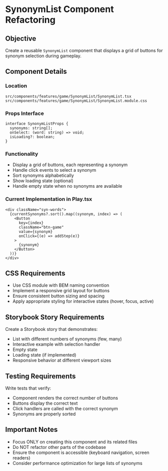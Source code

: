 # SynonymList Component Refactoring

## Objective
Create a reusable `SynonymList` component that displays a grid of buttons for synonym selection during gameplay.

## Component Details

### Location
`src/components/features/game/SynonymList/SynonymList.tsx`
`src/components/features/game/SynonymList/SynonymList.module.css`

### Props Interface
```tsx
interface SynonymListProps {
  synonyms: string[];
  onSelect: (word: string) => void;
  isLoading?: boolean;
}
```

### Functionality
- Display a grid of buttons, each representing a synonym
- Handle click events to select a synonym
- Sort synonyms alphabetically
- Show loading state (optional)
- Handle empty state when no synonyms are available

### Current Implementation in Play.tsx
```tsx
<div className="syn-words">
  {currentSynonyms?.sort().map((synonym, index) => (
    <Button
      key={index}
      className="btn-game"
      value={synonym}
      onClick={(e) => addStep(e)}
    >
      {synonym}
    </Button>
  ))}
</div>
```

## CSS Requirements
- Use CSS module with BEM naming convention
- Implement a responsive grid layout for buttons
- Ensure consistent button sizing and spacing
- Apply appropriate styling for interactive states (hover, focus, active)

## Storybook Story Requirements
Create a Storybook story that demonstrates:
- List with different numbers of synonyms (few, many)
- Interactive example with selection handler
- Empty state
- Loading state (if implemented)
- Responsive behavior at different viewport sizes

## Testing Requirements
Write tests that verify:
- Component renders the correct number of buttons
- Buttons display the correct text
- Click handlers are called with the correct synonym
- Synonyms are properly sorted

## Important Notes
- Focus ONLY on creating this component and its related files
- Do NOT refactor other parts of the codebase
- Ensure the component is accessible (keyboard navigation, screen readers)
- Consider performance optimization for large lists of synonyms
